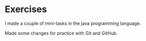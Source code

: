 # Exercises


I made a couple of mini-tasks in the java programming language. 

Made some changes for practice with Git and GitHub.
